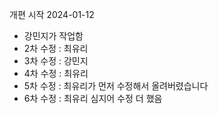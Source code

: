 개편 시작 2024-01-12

- 강민지가 작업함
- 2차 수정 : 최유리
- 3차 수정 : 강민지
- 4차 수정 : 최유리
- 5차 수정 : 최유리가 먼저 수정해서 올려버렸습니다
- 6차 수정 : 최유리 심지어 수정 더 했음